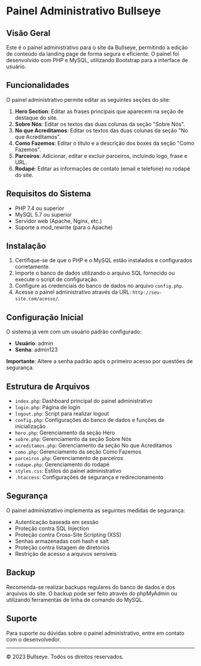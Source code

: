 # Painel Administrativo Bullseye

## Visão Geral

Este é o painel administrativo para o site da Bullseye, permitindo a edição de conteúdo da landing page de forma segura e eficiente. O painel foi desenvolvido com PHP e MySQL, utilizando Bootstrap para a interface de usuário.

## Funcionalidades

O painel administrativo permite editar as seguintes seções do site:

1. **Hero Section**: Editar as frases principais que aparecem na seção de destaque do site.
2. **Sobre Nós**: Editar os textos das duas colunas da seção "Sobre Nós".
3. **No que Acreditamos**: Editar os textos das duas colunas da seção "No que Acreditamos".
4. **Como Fazemos**: Editar o título e a descrição dos boxes da seção "Como Fazemos".
5. **Parceiros**: Adicionar, editar e excluir parceiros, incluindo logo, frase e URL.
6. **Rodapé**: Editar as informações de contato (email e telefone) no rodapé do site.

## Requisitos do Sistema

- PHP 7.4 ou superior
- MySQL 5.7 ou superior
- Servidor web (Apache, Nginx, etc.)
- Suporte a mod_rewrite (para o Apache)

## Instalação

1. Certifique-se de que o PHP e o MySQL estão instalados e configurados corretamente.
2. Importe o banco de dados utilizando o arquivo SQL fornecido ou execute o script de configuração.
3. Configure as credenciais do banco de dados no arquivo `config.php`.
4. Acesse o painel administrativo através da URL: `http://seu-site.com/acesso/`.

## Configuração Inicial

O sistema já vem com um usuário padrão configurado:

- **Usuário**: admin
- **Senha**: admin123

**Importante**: Altere a senha padrão após o primeiro acesso por questões de segurança.

## Estrutura de Arquivos

- `index.php`: Dashboard principal do painel administrativo
- `login.php`: Página de login
- `logout.php`: Script para realizar logout
- `config.php`: Configurações do banco de dados e funções de inicialização
- `hero.php`: Gerenciamento da seção Hero
- `sobre.php`: Gerenciamento da seção Sobre Nós
- `acreditamos.php`: Gerenciamento da seção No que Acreditamos
- `como.php`: Gerenciamento da seção Como Fazemos
- `parceiros.php`: Gerenciamento de parceiros
- `rodape.php`: Gerenciamento do rodapé
- `styles.css`: Estilos do painel administrativo
- `.htaccess`: Configurações de segurança e redirecionamento

## Segurança

O painel administrativo implementa as seguintes medidas de segurança:

- Autenticação baseada em sessão
- Proteção contra SQL Injection
- Proteção contra Cross-Site Scripting (XSS)
- Senhas armazenadas com hash e salt
- Proteção contra listagem de diretórios
- Restrição de acesso a arquivos sensíveis

## Backup

Recomenda-se realizar backups regulares do banco de dados e dos arquivos do site. O backup pode ser feito através do phpMyAdmin ou utilizando ferramentas de linha de comando do MySQL.

## Suporte

Para suporte ou dúvidas sobre o painel administrativo, entre em contato com o desenvolvedor.

---

© 2023 Bullseye. Todos os direitos reservados.
